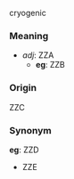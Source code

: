 cryogenic
### Meaning
+ _adj_: ZZA
	+ __eg__: ZZB

### Origin

ZZC

### Synonym

__eg__: ZZD

+ ZZE


